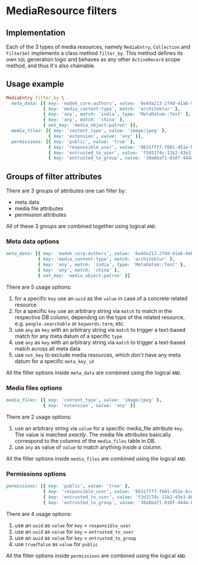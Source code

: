 # MediaResource filters

## Implementation

Each of the 3 types of media resources, namely `MediaEntry`, `Collection` and `FilterSet` implements a class method `filter_by`. This method defines its own `SQL` generation logic and behaves as any other `ActiveRecord` scope method, and thus it's also chainable.

## Usage example

```ruby
MediaEntry.filter_by \
  meta_data: [{ key: 'madek_core:authors', value: '6e4da213-2f4d-41a6-9eb0-c961d74f717e' },
              { key: 'media_content:type', match: 'architektur' },
              { key: 'any', match: 'india', type: 'MetaDatum::Text' },
              { key: 'any', match: 'china' },
              { not_key: 'media_object:patron' }],
  media_files: [{ key: 'content_type', value: 'image/jpeg' },
                { key: 'extension', value: 'any' }],
  permissions: [{ key: 'public', value: 'true' },
                { key: 'responsible_user', value: '8631ffff-f601-451e-bce7-f3696d18addf' },
                { key: 'entrusted_to_user', value: 'f3d3174c-11b2-43e3-80dc-5925665c5a37' },
                { key: 'entrusted_to_group', value: '30a6baf1-010f-444a-87f0-dc78be983014' }]
```

## Groups of filter attributes

There are 3 groups of attributes one can filter by:
* meta data
* media file attributes
* permission attributes

All of these 3 groups are combined together using logical `AND`.

### Meta data options

```ruby
meta_data: [{ key: 'madek_core:authors', value: '6e4da213-2f4d-41a6-9eb0-c961d74f717e' },
            { key: 'media_content:type', match: 'architektur' },
            { key: 'any', match: 'india', type: 'MetaDatum::Text' },
            { key: 'any', match: 'china' },
            { not_key: 'media_object:patron' }]
```

There are 5 usage options:

1. for a specific `key` use an `uuid` as the `value` in case of a concrete related resource
2. for a specific `key` use an arbitrary string via `match` to match in the respective DB column, depending on the type of the related resource, e.g. `people.searchable` or `keywords.term`, etc.
3. use `any` as `key` with an arbitrary string via `match` to trigger a text-based match for any meta datum of a specific `type`
4. use `any` as `key` with an arbitrary string via `match` to trigger a text-based match across all meta data
5. use `not_key` to exclude media resources, which don't have any meta datum for a specific `meta_key_id`

All the filter options inside `meta_data` are combined using the logical `AND`.

### Media files options

```ruby
media_files: [{ key: 'content_type', value: 'image/jpeg' },
              { key: 'extension', value: 'any' }]
```

There are 2 usage options:

1. use an arbitrary string via `value` for a specific media_file attribute `key`. The value is matched *exactly*. The media file attributes basically correspond to the columns of the `media_files` table in DB.
2. use `any` as value of `value` to match anything inside a column.

All the filter options inside `media_files` are combined using the logical `AND`.

### Permissions options

```ruby
permissions: [{ key: 'public', value: 'true' },
              { key: 'responsible_user', value: '8631ffff-f601-451e-bce7-f3696d18addf' },
              { key: 'entrusted_to_user', value: 'f3d3174c-11b2-43e3-80dc-5925665c5a37' },
              { key: 'entrusted_to_group', value: '30a6baf1-010f-444a-87f0-dc78be983014' }]
```

There are 4 usage options:

1. use an `uuid` as `value` for `key` = `responsible_user`
2. use an `uuid` as `value` for `key` = `entrusted_to_user`
3. use an `uuid` as `value` for `key` = `entrusted_to_group`
4. use `true`/`false` as `value` for `public`

All the filter options inside `permissions` are combined using the logical `AND`.
